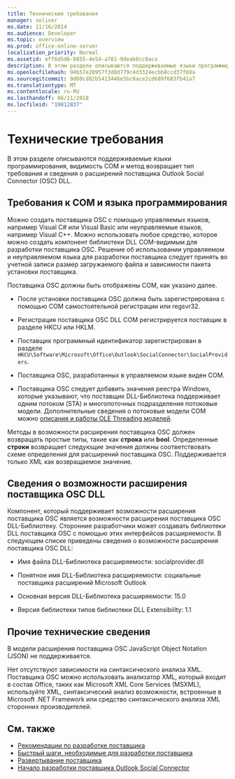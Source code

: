 ```yaml
---
title: Технические требования
manager: soliver
ms.date: 11/16/2014
ms.audience: Developer
ms.topic: overview
ms.prod: office-online-server
localization_priority: Normal
ms.assetid: eff6d5d6-8855-4e54-a781-9deab8cc0aca
description: В этом разделе описываются поддерживаемые языки программирования, видимость COM и метод возвращает тип требования и сведения о расширений поставщика Outlook Social Connector (OSC) DLL.
ms.openlocfilehash: 94b57e20957f3d8d779c4d3324ecbb8ccd37f60a
ms.sourcegitcommit: 9d60cd82b5413446e5bc8ace2cd689f683fb41a7
ms.translationtype: MT
ms.contentlocale: ru-RU
ms.lasthandoff: 06/11/2018
ms.locfileid: "19812837"
---
```

# <a name="technical-requirements"></a>Технические требования

В этом разделе описываются поддерживаемые языки программирования, видимость COM и метод возвращает тип требования и сведения о расширений поставщика Outlook Social Connector (OSC) DLL. 
  
## <a name="programming-language-and-com-requirements"></a>Требования к COM и языка программирования

Можно создать поставщика OSC с помощью управляемых языков, например Visual C# или Visual Basic или неуправляемые языков, например Visual C++. Можно использовать любое средство, которое можно создать компонент библиотеки DLL COM-видимым для разработки поставщика OSC. Решение об использовании управляемом и неуправляемом языка для разработки поставщика следует принять во учетной записи размер загружаемого файла и зависимости пакета установки поставщика.
  
Поставщика OSC должны быть отображены COM, как указано далее.
  
- После установки поставщика OSC должна быть зарегистрирована с помощью COM самостоятельной регистрации или regsvr32.
    
- Регистрация поставщика OSC DLL COM регистрируется поставщик в разделе HKCU или HKLM. 
    
- Поставщик программный идентификатор зарегистрирован в разделе `HKCU\Software\Microsoft\Office\Outlook\SocialConnector\SocialProviders`.
    
- Поставщика OSC, разработанных в управляемом языке виден COM.
    
- Поставщика OSC следует добавить значения реестра Windows, которые указывают, что поставщик DLL-Библиотека поддерживает одним потоком (STA) и многопоточных подразделения потоковые модели. Дополнительные сведения о потоковые модели COM можно [описания и работы OLE Threading моделей](http://support.microsoft.com/kb/150777).
    
Методы в возможности расширения поставщика OSC должен возвращать простые типы, такие как **строка** или **bool**. Определенные **строки** возвращает следующие значения должны соответствовать схеме определения для расширений поставщика OSC. Поддерживается только XML как возвращаемое значение. 
  
## <a name="details-of-the-osc-provider-extensibility-dll"></a>Сведения о возможности расширения поставщика OSC DLL

Компонент, который поддерживает возможности расширения поставщика OSC является возможности расширения поставщика OSC DLL-Библиотеку. Сторонние разработчики может создавать библиотеки DLL поставщика OSC с помощью этих интерфейсов расширяемости. В следующем списке приведены сведения о возможности расширения поставщика OSC DLL:
  
- Имя файла DLL-Библиотека расширяемости: socialprovider.dll
    
- Понятное имя DLL-Библиотека расширяемости: социальные поставщика расширений Microsoft Outlook
    
- Основная версия DLL-Библиотека расширяемости: 15.0
    
- Версия библиотеки типов библиотеки DLL Extensibiilty: 1.1
    
## <a name="miscellaneous-technical-information"></a>Прочие технические сведения

В модели расширения поставщика OSC JavaScript Object Notation (JSON) не поддерживается.
  
Нет отсутствуют зависимости на синтаксического анализа XML. Поставщика OSC можно использовать анализатор XML, который входит в состав Office, таких как Microsoft XML Core Services (MSXML), используйте XML, синтаксический анализ возможности, встроенные в Microsoft .NET Framework или средство синтаксического анализа XML сторонних производителей. 
  
## <a name="see-also"></a>См. также

- [Рекомендации по разработке поставщика](best-practices-for-developing-a-provider.md)  
- [Быстрый шаги, необходимые для разработки поставщика](quick-steps-for-learning-to-develop-a-provider.md)
- [Развертывание поставщика](deploying-a-provider.md)  
- [Начало разработки поставщика Outlook Social Connector](getting-started-with-developing-an-outlook-social-connector-provider.md)

